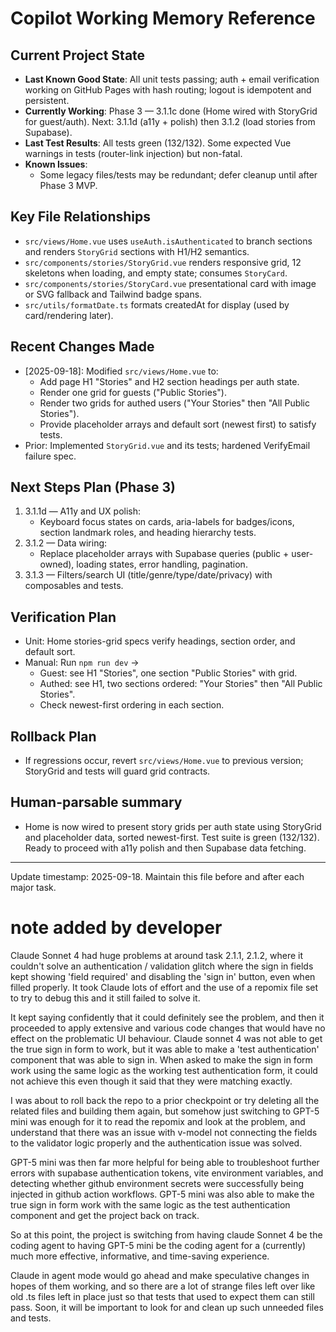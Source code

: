 # Copilot Working Memory Reference

## Current Project State
- **Last Known Good State**: All unit tests passing; auth + email verification working on GitHub Pages with hash routing; logout is idempotent and persistent.
- **Currently Working**: Phase 3 — 3.1.1c done (Home wired with StoryGrid for guest/auth). Next: 3.1.1d (a11y + polish) then 3.1.2 (load stories from Supabase).
- **Last Test Results**: All tests green (132/132). Some expected Vue warnings in tests (router-link injection) but non-fatal.
- **Known Issues**:
  - Some legacy files/tests may be redundant; defer cleanup until after Phase 3 MVP.

## Key File Relationships
- `src/views/Home.vue` uses `useAuth.isAuthenticated` to branch sections and renders `StoryGrid` sections with H1/H2 semantics.
- `src/components/stories/StoryGrid.vue` renders responsive grid, 12 skeletons when loading, and empty state; consumes `StoryCard`.
- `src/components/stories/StoryCard.vue` presentational card with image or SVG fallback and Tailwind badge spans.
- `src/utils/formatDate.ts` formats createdAt for display (used by card/rendering later).

## Recent Changes Made
- [2025-09-18]: Modified `src/views/Home.vue` to:
  - Add page H1 "Stories" and H2 section headings per auth state.
  - Render one grid for guests ("Public Stories").
  - Render two grids for authed users ("Your Stories" then "All Public Stories").
  - Provide placeholder arrays and default sort (newest first) to satisfy tests.
- Prior: Implemented `StoryGrid.vue` and its tests; hardened VerifyEmail failure spec.

## Next Steps Plan (Phase 3)
1. 3.1.1d — A11y and UX polish:
   - Keyboard focus states on cards, aria-labels for badges/icons, section landmark roles, and heading hierarchy tests.
2. 3.1.2 — Data wiring:
   - Replace placeholder arrays with Supabase queries (public + user-owned), loading states, error handling, pagination.
3. 3.1.3 — Filters/search UI (title/genre/type/date/privacy) with composables and tests.

## Verification Plan
- Unit: Home stories-grid specs verify headings, section order, and default sort.
- Manual: Run `npm run dev` →
  - Guest: see H1 "Stories", one section "Public Stories" with grid.
  - Authed: see H1, two sections ordered: "Your Stories" then "All Public Stories".
  - Check newest-first ordering in each section.

## Rollback Plan
- If regressions occur, revert `src/views/Home.vue` to previous version; StoryGrid and tests will guard grid contracts.

## Human-parsable summary
- Home is now wired to present story grids per auth state using StoryGrid and placeholder data, sorted newest-first. Test suite is green (132/132). Ready to proceed with a11y polish and then Supabase data fetching.

---

Update timestamp: 2025-09-18. Maintain this file before and after each major task.

# note added by developer

Claude Sonnet 4 had huge problems at around task 2.1.1, 2.1.2, where it couldn't solve an authentication / validation glitch where the sign in fields kept showing 'field required' and disabling the 'sign in' button, even when filled properly.  It took Claude lots of effort and the use of a repomix file set to try to debug this and it still failed to solve it.

It kept saying confidently that it could definitely see the problem, and then it proceeded to apply extensive and various code changes that would have no effect on the problematic UI behaviour.  Claude sonnet 4 was not able to get the true sign in form to work, but it was able to make a 'test authentication' component that was able to sign in.  When asked to make the sign in form work using the same logic as the working test authentication form, it could not achieve this even though it said that they were matching exactly.

I was about to roll back the repo to a prior checkpoint or try deleting all the related files and building them again, but somehow just switching to GPT-5 mini was enough for it to read the repomix and look at the problem, and understand that there was an issue with v-model not connecting the fields to the validator logic properly and the authentication issue was solved.

GPT-5 mini was then far more helpful for being able to troubleshoot further errors with supabase authentication tokens, vite environment variables, and detecting whether github environment secrets were successfully being injected in github action workflows. GPT-5 mini was also able to make the true sign in form work with the same logic as the test authentication component and get the project back on track.

So at this point, the project is switching from having claude Sonnet 4 be the coding agent to having GPT-5 mini be the coding agent for a (currently) much more effective, informative, and time-saving experience.

Claude in agent mode would go ahead and make speculative changes in hopes of them working, and so there are a lot of strange files left over like old .ts files left in place just so that tests that used to expect them can still pass.  Soon, it will be important to look for and clean up such unneeded files and tests.

